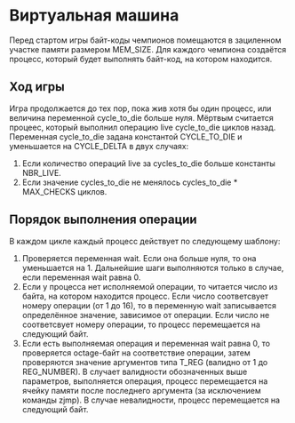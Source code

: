 # Виртуальная машина
Перед стартом игры байт-коды чемпионов помещаются в зациленном участке памяти размером MEM_SIZE. Для каждого чемпиона создаётся процесс, который будет выполнять байт-код, на котором находится.
## Ход игры
Игра продолжается до тех пор, пока жив хотя бы один процесс, или величина переменной cycle_to_die больше нуля. Мёртвым считается процеес, который выполнил операцию live cycle_to_die циклов назад.
Переменная cycle_to_die задана константой CYCLE_TO_DIE и уменьшается на CYCLE_DELTA в двух случаях:
1) Если количество операций live за cycles_to_die больше константы NBR_LIVE.
2) Если значение cycles_to_die не менялось cycles_to_die * MAX_CHECKS циклов.
## Порядок выполнения операции
В каждом цикле каждый процесс действует по следующему шаблону:
1) Проверяется переменная wait. Если она больше нуля, то она уменьшается на 1. Дальнейшие шаги выполняются только в случае, если переменная wait равна 0.
2) Если у процесса нет исполняемой операции, то читается число из байта, на котором находится процесс. Если число соответсвует номеру операции (от 1 до 16), то в переменную wait записывается определённое значение, зависимое от операции. Если число не соответсвует номеру операции, то процесс перемещается на следующий байт.
3) Если есть выполняемая операция и переменная wait равна 0, то проверяется  octage-байт на соответствие операции, затем проверяются значение аргументов типа T_REG (валидно от 1 до REG_NUMBER). В случает валидности обозначенных выше параметров, выполняется операция, процесс перемещается на ячейку памяти после последнего аргумента (за исключением команды zjmp). В случае невалидности, процесс перемещается на следующий байт.
